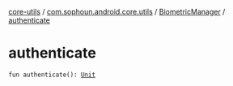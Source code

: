 [core-utils](../../index.md) / [com.sophoun.android.core.utils](../index.md) / [BiometricManager](index.md) / [authenticate](./authenticate.md)

# authenticate

`fun authenticate(): `[`Unit`](https://kotlinlang.org/api/latest/jvm/stdlib/kotlin/-unit/index.html)